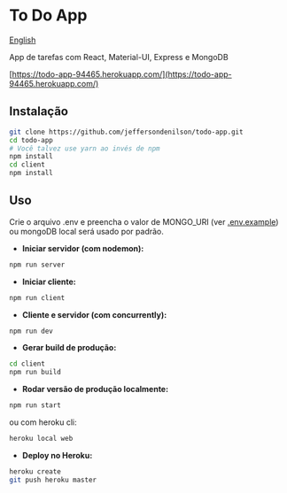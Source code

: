 # To Do App
[English](README_en.md)

App de tarefas com React, Material-UI, Express e MongoDB

[https://todo-app-94465.herokuapp.com/](https://todo-app-94465.herokuapp.com/)

## Instalação
```bash
git clone https://github.com/jeffersondenilson/todo-app.git
cd todo-app
# Você talvez use yarn ao invés de npm
npm install
cd client
npm install
```

## Uso
Crie o arquivo .env e preencha o valor de MONGO_URI (ver [.env.example](.env.example)) ou mongoDB local será usado por padrão.

* **Iniciar servidor (com nodemon):**
```bash
npm run server
```
* **Iniciar cliente:**
```bash
npm run client
```

* **Cliente e servidor (com concurrently):**
```bash
npm run dev
```

* **Gerar build de produção:**
```bash
cd client
npm run build
```

* **Rodar versão de produção localmente:**
```bash
npm run start
```
ou com heroku cli:
```bash
heroku local web
```

* **Deploy no Heroku:**
```bash
heroku create
git push heroku master
```